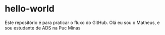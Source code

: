 # hello-world
Este repositório é para praticar o fluxo do GitHub.
Olá eu sou o Matheus, e sou estudante de ADS na Puc Minas
